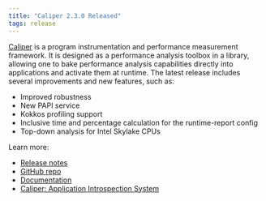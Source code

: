 ```yaml
---
title: "Caliper 2.3.0 Released"
tags: release
---
```


[Caliper](https://github.com/LLNL/Caliper) is a program instrumentation and performance measurement framework. It is designed as a performance analysis toolbox in a library, allowing one to bake performance analysis capabilities directly into applications and activate them at runtime. The latest release includes several improvements and new features, such as:
- Improved robustness
- New PAPI service
- Kokkos profiling support
- Inclusive time and percentage calculation for the runtime-report config
- Top-down analysis for Intel Skylake CPUs

Learn more:
- [Release notes](https://github.com/LLNL/Caliper/releases/tag/v2.3.0)
- [GitHub repo](https://github.com/LLNL/Caliper)
- [Documentation](https://llnl.github.io/Caliper/)
- [Caliper: Application Introspection System](https://computing.llnl.gov/projects/caliper)
